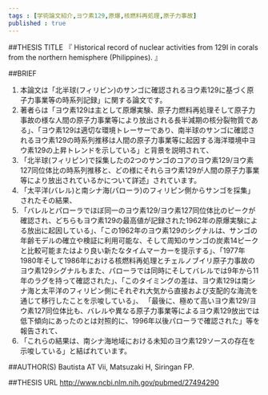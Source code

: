 ```yaml
--- 
tags : [学術論文紹介,ヨウ素129,原爆,核燃料再処理,原子力事故] 
published : true
---
```


##THESIS TITLE
『
Historical record of nuclear activities from 129I in corals from the northern hemisphere (Philippines).
』
  
##BRIEF
1. 本論文は「北半球(フィリピン)のサンゴに確認されるヨウ素129に基づく原子力事業等の時系列記録」に関する論文です。
1. 著者らは「ヨウ素129は主として原爆実験、原子力燃料再処理そして原子力事故の様な人間の原子力事業等により放出される長半減期の核分裂物質である」、「ヨウ素129は適切な環境トレーサーであり、南半球のサンゴに確認されるヨウ素129の時系列推移は人間の原子力事業等に起因する海洋環境中ヨウ素129の上昇トレンドを示している」と背景を説明されて、
1. 「北半球(フィリピン)で採集したの2つのサンゴのコアのヨウ素129/ヨウ素127同位体比の時系列推移と、どの様にそれらヨウ素129が人間の原子力事業等により放出されているかについて詳述」されています。
1. 「太平洋(バレル)と南シナ海(パローラ)のフィリピン側からサンゴを採集」されたその結果、
1. 「バレルとパローラでほぼ同一のヨウ素129/ヨウ素127同位体比のピークが確認され、どちらもヨウ素129の最高値が記録された1962年の原爆実験による放出に起因している」、「この1962年のヨウ素129のシグナルは、サンゴの年齢モデルの確立や検証に利用可能な、そして周知のサンゴの炭素14ピークと比較可能またはより良い新たなタイムマーカーを提示する」、「1977年1980年そして1986年における核燃料再処理とチェルノブイリ原子力事故のヨウ素129シグナルもまた、パローラでは同時にそしてバレルでは9年から11年のラグを持って確認された」、「このタイミングの差は、ヨウ素129は南シナ海と太平洋のフィリピン側にそれぞれ大気から直接および支配的な海流を通じて移行したことを示唆している」、
「最後に、極めて高いヨウ素129/ヨウ素127同位体比も、バレルや異なる原子力事業等によるヨウ素129放出では低下傾向にあったのとは対照的に、1996年以後パローラで確認された」等を報告されて、 
1. 「これらの結果は、南シナ海地域における未知のヨウ素129ソースの存在を示唆している」と結ばれています。



##AUTHOR(S)
Bautista AT Vii, Matsuzaki H, Siringan FP.
  
##THESIS URL
[
http://www.ncbi.nlm.nih.gov/pubmed/27494290
](
http://www.ncbi.nlm.nih.gov/pubmed/27494290
)